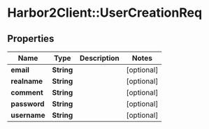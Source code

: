 # Harbor2Client::UserCreationReq

## Properties
Name | Type | Description | Notes
------------ | ------------- | ------------- | -------------
**email** | **String** |  | [optional] 
**realname** | **String** |  | [optional] 
**comment** | **String** |  | [optional] 
**password** | **String** |  | [optional] 
**username** | **String** |  | [optional] 


